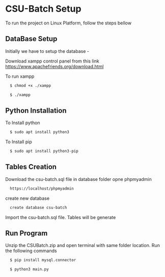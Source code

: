 
# CSU-Batch Setup

To run the project on Linux Platform, follow the steps bellow


## DataBase Setup

Initially we have to setup the database -

Download xampp control panel from this link
https://www.apachefriends.org/download.html






To run xampp

```bash
  $ chmod +x ./xampp
```
```bash
  $ ./xampp
```

## Python Installation

To Install python

```bash
  $ sudo apt install python3
```

To Install pip
```bash
  $ sudo apt install python3-pip
```

## Tables Creation

Download the csu-batch.sql file in database folder opne phpmyadmin
```bash
  https://localhost/phpmyadmin
```
create new database
```bash
  create database csu-batch
```
Import the csu-batch.sql file. Tables will be generate

## Run Program

Unzip the CSUBatch.zip and open terminal with same folder location.
Run the following commands
```bash
  $ pip install mysql.connector
```

```bash
  $ python3 main.py
```
